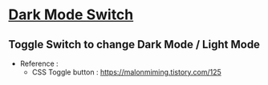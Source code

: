 # [Dark Mode Switch](https://oneonlee.github.io/Vanilla-JS/02.%20Dark%20Mode%20Switch)
## Toggle Switch to change Dark Mode / Light Mode

* Reference : 
  * CSS Toggle button : https://malonmiming.tistory.com/125
